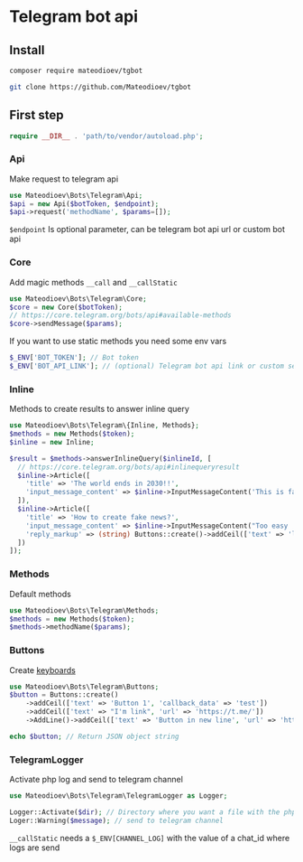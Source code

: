 # Telegram bot api

## Install

```bash
composer require mateodioev/tgbot
```

```bash
git clone https://github.com/Mateodioev/tgbot
```

## First step

```php
require __DIR__ . 'path/to/vendor/autoload.php';
```

### Api
Make request to telegram api
```php
use Mateodioev\Bots\Telegram\Api;
$api = new Api($botToken, $endpoint);
$api->request('methodName', $params=[]);
```
`$endpoint` Is optional parameter, can be telegram bot api url or custom bot api

### Core
Add magic methods `__call` and `__callStatic`
```php
use Mateodioev\Bots\Telegram\Core;
$core = new Core($botToken);
// https://core.telegram.org/bots/api#available-methods
$core->sendMessage($params);
```

If you want to use static methods you need some env vars
```php
$_ENV['BOT_TOKEN']; // Bot token
$_ENV['BOT_API_LINK']; // (optional) Telegram bot api link or custom server
```

### Inline
Methods to create results to answer inline query

```php
use Mateodioev\Bots\Telegram\{Inline, Methods};
$methods = new Methods($token);
$inline = new Inline;

$result = $methods->answerInlineQuery($inlineId, [
  // https://core.telegram.org/bots/api#inlinequeryresult
  $inline->Article([
    'title' => 'The world ends in 2030!!',
    'input_message_content' => $inline->InputMessageContent('This is fake news...'),
  ]),
  $inline->Article([
    'title' => 'How to create fake news?',
    'input_message_content' => $inline->InputMessageContent("Too easy ..."),
    'reply_markup' => (string) Buttons::create()->addCeil(['text' => 'learn more here', 'url' => 'https://fake.news'])
  ])
]);
```

### Methods
Default methods

```php
use Mateodioev\Bots\Telegram\Methods;
$methods = new Methods($token);
$methods->methodName($params);
```

### Buttons
Create [keyboards](https://core.telegram.org/bots#keyboards)

```php
use Mateodioev\Bots\Telegram\Buttons;
$button = Buttons::create()
    ->addCeil(['text' => 'Button 1', 'callback_data' => 'test'])
    ->addCeil(['text' => "I'm link", 'url' => 'https://t.me/'])
    ->AddLine()->addCeil(['text' => 'Button in new line', 'url' => 'https://t.me']);

echo $button; // Return JSON object string
```

### TelegramLogger
Activate php log and send to telegram channel

```php
use Mateodioev\Bots\Telegram\TelegramLogger as Logger;

Logger::Activate($dir); // Directory where you want a file with the php logs to be stored
Loger::Warning($message); // send to telegram channel
```
`__callStatic` needs a `$_ENV[CHANNEL_LOG]` with the value of a chat_id where logs are send
